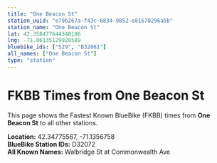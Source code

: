 ```yaml
---
title: "One Beacon St"
station_uuid: "e79b267a-f43c-6834-9852-e81670296a5b"
station_name: "One Beacon St"
lat: 42.358477644348106
lng: -71.06135129928589
bluebike_ids: ["529", "B32061"]
all_names: ["One Beacon St"]
type: "station"
---
```


# FKBB Times from One Beacon St

This page shows the Fastest Known BlueBike (FKBB) times from **One Beacon St** to all other stations.

**Location:** 42.34775567, -71.1356758  
**BlueBike Station IDs:** D32072  
**All Known Names:** Walbridge St at Commonwealth Ave

